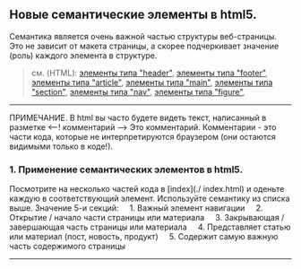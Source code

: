 ## Новые семантические элементы в html5.

Семантика является очень важной частью структуры веб-страницы. Это не зависит от макета страницы, а скорее подчеркивает значение (роль) каждого элемента в структуре.

> см. (HTML):
[элементы типа "header"](http://htmlbook.ru/html/header),
[элементы типа "footer"](http://htmlbook.ru/html/footer),
[элементы типа "article"](http://htmlbook.ru/html/article),
[элементы типа "main"](http://htmlbook.ru/html/main),
[элементы типа "section"](http://htmlbook.ru/html/section),
[элементы типа "nav"](http://htmlbook.ru/html/nav),
[элементы типа "figure"](http://htmlbook.ru/html/figure),



---

ПРИМЕЧАНИЕ. В html вы часто будете видеть текст, написанный в разметке &lt;--! комментарий --&gt; Это комментарий. Комментарии - это части кода, которые не интерпретируются браузером (они остаются видимыми только в коде!).

### 1. Применение семантических элементов в html5.
Посмотрите на несколько частей кода в [index](./ index.html) и оденьте каждую в соответствующий элемент.
Используйте семантику из списка выше. Значение 5-и секций:
    1. Важный элемент навигации
    2. Открытие / начало части страницы или материала
    3. Закрывающая / завершающая часть страницы или материала
    4. Представляет статью или материал (пост, новость, продукт)
    5. Содержит самую важную часть содержимого страницы


---